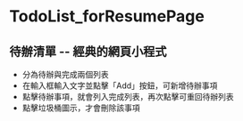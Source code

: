 # TodoList_forResumePage
## 待辦清單 -- 經典的網頁小程式

- 分為待辦與完成兩個列表
- 在輸入框輸入文字並點擊「Add」按鈕，可新增待辦事項
- 點擊待辦事項，就會列入完成列表，再次點擊可重回待辦列表
- 點擊垃圾桶圖示，才會刪除該事項
